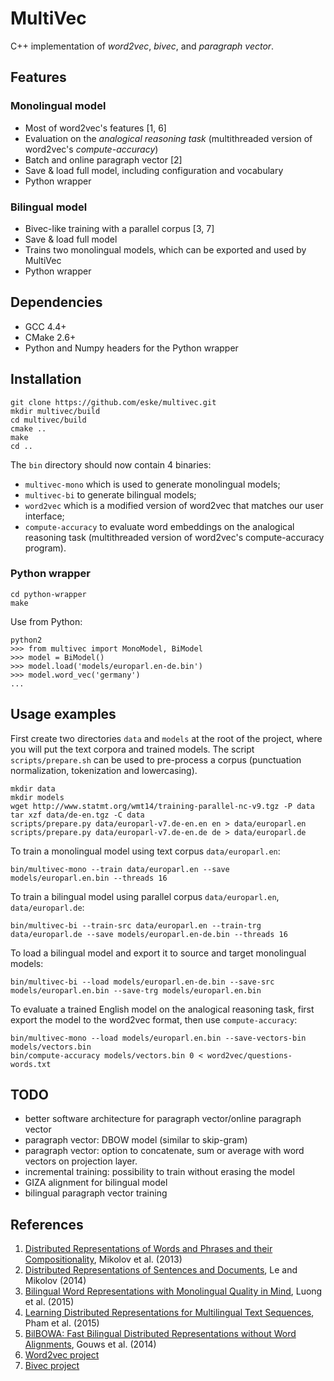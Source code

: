 # MultiVec
C++ implementation of *word2vec*, *bivec*, and *paragraph vector*.

## Features

### Monolingual model
* Most of word2vec's features [1, 6]
* Evaluation on the *analogical reasoning task* (multithreaded version of word2vec's *compute-accuracy*)
* Batch and online paragraph vector [2]
* Save & load full model, including configuration and vocabulary
* Python wrapper

### Bilingual model
* Bivec-like training with a parallel corpus [3, 7]
* Save & load full model
* Trains two monolingual models, which can be exported and used by MultiVec
* Python wrapper

## Dependencies
* GCC 4.4+
* CMake 2.6+
* Python and Numpy headers for the Python wrapper

## Installation

    git clone https://github.com/eske/multivec.git
    mkdir multivec/build
    cd multivec/build
    cmake ..
    make
    cd ..

The `bin` directory should now contain 4 binaries:
* `multivec-mono` which is used to generate monolingual models;
* `multivec-bi` to generate bilingual models;
* `word2vec` which is a modified version of word2vec that matches our user interface;
* `compute-accuracy` to evaluate word embeddings on the analogical reasoning task (multithreaded version of word2vec's compute-accuracy program).

### Python wrapper

    cd python-wrapper
    make

Use from Python:

    python2
    >>> from multivec import MonoModel, BiModel
    >>> model = BiModel()
    >>> model.load('models/europarl.en-de.bin')
    >>> model.word_vec('germany')
    ...

## Usage examples
First create two directories `data` and `models` at the root of the project, where you will put the text corpora and trained models.
The script `scripts/prepare.sh` can be used to pre-process a corpus (punctuation normalization, tokenization and lowercasing).

    mkdir data
    mkdir models
    wget http://www.statmt.org/wmt14/training-parallel-nc-v9.tgz -P data
    tar xzf data/de-en.tgz -C data
    scripts/prepare.py data/europarl-v7.de-en.en en > data/europarl.en
    scripts/prepare.py data/europarl-v7.de-en.de de > data/europarl.de

To train a monolingual model using text corpus `data/europarl.en`:

    bin/multivec-mono --train data/europarl.en --save models/europarl.en.bin --threads 16

To train a bilingual model using parallel corpus `data/europarl.en`, `data/europarl.de`:

    bin/multivec-bi --train-src data/europarl.en --train-trg data/europarl.de --save models/europarl.en-de.bin --threads 16

To load a bilingual model and export it to source and target monolingual models:

    bin/multivec-bi --load models/europarl.en-de.bin --save-src models/europarl.en.bin --save-trg models/europarl.en.bin

To evaluate a trained English model on the analogical reasoning task, first export the model to the word2vec format, then use `compute-accuracy`:

    bin/multivec-mono --load models/europarl.en.bin --save-vectors-bin models/vectors.bin
    bin/compute-accuracy models/vectors.bin 0 < word2vec/questions-words.txt


## TODO
* better software architecture for paragraph vector/online paragraph vector
* paragraph vector: DBOW model (similar to skip-gram)
* paragraph vector: option to concatenate, sum or average with word vectors on projection layer.
* incremental training: possibility to train without erasing the model
* GIZA alignment for bilingual model
* bilingual paragraph vector training

## References
1. [Distributed Representations of Words and Phrases and their Compositionality](http://arxiv.org/abs/1310.4546), Mikolov et al. (2013)
2. [Distributed Representations of Sentences and Documents](http://arxiv.org/abs/1405.4053), Le and Mikolov (2014)
3. [Bilingual Word Representations with Monolingual Quality in Mind](http://stanford.edu/~lmthang/bivec/), Luong et al. (2015)
4. [Learning Distributed Representations for Multilingual Text Sequences](http://www.aclweb.org/anthology/W15-1512), Pham et al. (2015)
5. [BilBOWA: Fast Bilingual Distributed Representations without Word Alignments](http://arxiv.org/abs/1410.2455), Gouws et al. (2014)
6. [Word2vec project](https://code.google.com/p/word2vec/)
7. [Bivec project](http://stanford.edu/~lmthang/bivec/)
